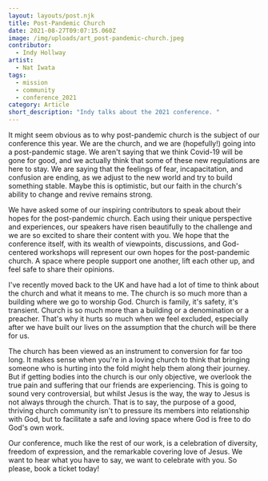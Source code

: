 ```yaml
---
layout: layouts/post.njk
title: Post-Pandemic Church
date: 2021-08-27T09:07:15.060Z
image: /img/uploads/art_post-pandemic-church.jpeg
contributor:
  - Indy Hollway
artist:
  - Nat Iwata
tags:
  - mission
  - community
  - conference_2021
category: Article
short_description: "Indy talks about the 2021 conference. "
---
```

It might seem obvious as to why post-pandemic church is the subject of our conference this year. We are the church, and we are (hopefully!) going into a post-pandemic stage. We aren't saying that we think Covid-19 will be gone for good, and we actually think that some of these new regulations are here to stay. We are saying that the feelings of fear, incapacitation, and confusion are ending, as we adjust to the new world and try to build something stable. Maybe this is optimistic, but our faith in the church's ability to change and revive remains strong. 

We have asked some of our inspiring contributors to speak about their hopes for the post-pandemic church. Each using their unique perspective and experiences, our speakers have risen beautifully to the challenge and we are so excited to share their content with you. We hope that the conference itself, with its wealth of viewpoints, discussions, and God-centered workshops will represent our own hopes for the post-pandemic church. A space where people support one another, lift each other up, and feel safe to share their opinions. 

I've recently moved back to the UK and have had a lot of time to think about the church and what it means to me. The church is so much more than a building where we go to worship God. Church is family, it's safety, it's transient. Church is so much more than a building or a denomination or a preacher. That's why it hurts so much when we feel excluded, especially after we have built our lives on the assumption that the church will be there for us. 

The church has been viewed as an instrument to conversion for far too long. It makes sense when you're in a loving church to think that bringing someone who is hurting into the fold might help them along their journey. But if getting bodies into the church is our only objective, we overlook the true pain and suffering that our friends are experiencing. This is going to sound very controversial, but whilst Jesus is the way, the way to Jesus is not always through the church. That is to say, the purpose of a good, thriving church community isn't to pressure its members into relationship with God, but to facilitate a safe and loving space where God is free to do God's own work. 

Our conference, much like the rest of our work, is a celebration of diversity, freedom of expression, and the remarkable covering love of Jesus. We want to hear what you have to say, we want to celebrate with you. So please, book a ticket today!